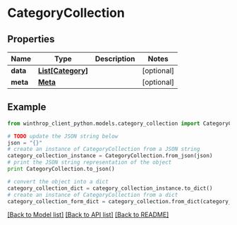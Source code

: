 # CategoryCollection


## Properties
Name | Type | Description | Notes
------------ | ------------- | ------------- | -------------
**data** | [**List[Category]**](Category.md) |  | [optional] 
**meta** | [**Meta**](Meta.md) |  | [optional] 

## Example

```python
from winthrop_client_python.models.category_collection import CategoryCollection

# TODO update the JSON string below
json = "{}"
# create an instance of CategoryCollection from a JSON string
category_collection_instance = CategoryCollection.from_json(json)
# print the JSON string representation of the object
print CategoryCollection.to_json()

# convert the object into a dict
category_collection_dict = category_collection_instance.to_dict()
# create an instance of CategoryCollection from a dict
category_collection_form_dict = category_collection.from_dict(category_collection_dict)
```
[[Back to Model list]](../README.md#documentation-for-models) [[Back to API list]](../README.md#documentation-for-api-endpoints) [[Back to README]](../README.md)


